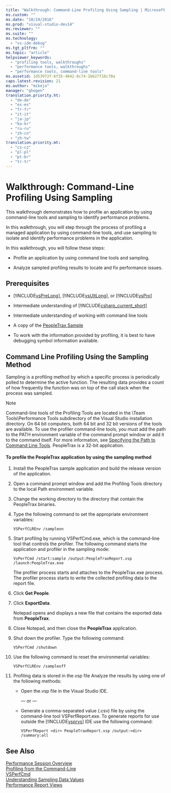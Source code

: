 ```yaml
---
title: "Walkthrough: Command-Line Profiling Using Sampling | Microsoft Docs"
ms.custom: ""
ms.date: "10/19/2016"
ms.prod: "visual-studio-dev14"
ms.reviewer: ""
ms.suite: ""
ms.technology: 
  - "vs-ide-debug"
ms.tgt_pltfrm: ""
ms.topic: "article"
helpviewer_keywords: 
  - "profiling tools, walkthroughs"
  - "performance tools, walkthroughs"
  - "performance tools, command-line tools"
ms.assetid: 1d53972f-6f35-4842-8c74-1b627f18c70a
caps.latest.revision: 21
ms.author: "mikejo"
manager: "ghogen"
translation.priority.ht: 
  - "de-de"
  - "es-es"
  - "fr-fr"
  - "it-it"
  - "ja-jp"
  - "ko-kr"
  - "ru-ru"
  - "zh-cn"
  - "zh-tw"
translation.priority.mt: 
  - "cs-cz"
  - "pl-pl"
  - "pt-br"
  - "tr-tr"
---
```

# Walkthrough: Command-Line Profiling Using Sampling
This walkthrough demonstrates how to profile an application by using command-line tools and sampling to identify performance problems.  
  
 In this walkthrough, you will step through the process of profiling a managed application by using command-line tools, and use sampling to isolate and identify performance problems in the application.  
  
 In this walkthrough, you will follow these steps:  
  
-   Profile an application by using command line tools and sampling.  
  
-   Analyze sampled profiling results to locate and fix performance issues.  
  
## Prerequisites  
  
-   [!INCLUDE[vsPreLong](../code-quality/includes/vsprelong_md.md)], [!INCLUDE[vsUltLong](../code-quality/includes/vsultlong_md.md)], or [!INCLUDE[vsPro](../code-quality/includes/vspro_md.md)]  
  
-   Intermediate understanding of [!INCLUDE[csharp_current_short](../code-quality/includes/csharp_current_short_md.md)]  
  
-   Intermediate understanding of working with command line tools  
  
-   A copy of the [PeopleTrax Sample](../profiling/peopletrax-sample--profiling-tools-.md)  
  
-   To work with the information provided by profiling, it is best to have debugging symbol information available.  
  
## Command Line Profiling Using the Sampling Method  
 Sampling is a profiling method by which a specific process is periodically polled to determine the active function. The resulting data provides a count of how frequently the function was on top of the call stack when the process was sampled.  
  
> [!NOTE]
>  Command-line tools of the Profiling Tools are located in the \Team Tools\Performance Tools subdirectory of the Visual Studio installation directory. On 64 bit computers, both 64 bit and 32 bit versions of the tools are available. To use the profiler command-line tools, you must add the path to the PATH environment variable of the command prompt window or add it to the command itself. For more information, see [Specifying the Path to Command Line Tools](../profiling/specifying-the-path-to-profiling-tools-command-line-tools.md). PeopleTrax is a 32-bit application.  
  
#### To profile the PeopleTrax application by using the sampling method  
  
1.  Install the PeopleTrax sample application and build the release version of the application.  
  
2.  Open a command prompt window and add the Profiling Tools directory to the local Path environment variable.  
  
3.  Change the working directory to the directory that contain the PeopleTrax binaries.  
  
4.  Type the following command to set the appropriate environment variables:  
  
    ```  
    VSPerfCLREnv /sampleon  
    ```  
  
5.  Start profiling by running VSPerfCmd.exe, which is the command-line tool that controls the profiler. The following command starts the application and profiler in the sampling mode:  
  
    ```  
    VsPerfCmd /start:sample /output:PeopleTraxReport.vsp /launch:PeopleTrax.exe  
    ```  
  
     The profiler process starts and attaches to the PeopleTrax.exe process. The profiler process starts to write the collected profiling data to the report file.  
  
6.  Click **Get People**.  
  
7.  Click **ExportData**.  
  
     Notepad opens and displays a new file that contains the exported data from **PeopleTrax**.  
  
8.  Close Notepad, and then close the **PeopleTrax** application.  
  
9. Shut down the profiler. Type the following command:  
  
    ```  
    VSPerfCmd /shutdown  
    ```  
  
10. Use the following command to reset the environmental variables:  
  
    ```  
    VSPerfCLREnv /sampleoff  
    ```  
  
11. Profiling data is stored in the.vsp file Analyze the results by using one of the following methods:  
  
    -   Open the.vsp file in the Visual Studio IDE.  
  
         — or —  
  
    -   Generate a comma-separated value (.csv) file by using the command-line tool VSPerfReport.exe. To generate reports for use outside the [!INCLUDE[vsprvs](../code-quality/includes/vsprvs_md.md)] IDE use the following command:  
  
        ```  
        VSPerfReport <dir> PeopleTraxReport.vsp /output:<dir> /summary:all  
        ```  
  
## See Also  
 [Performance Session Overview](../profiling/performance-session-overview.md)   
 [Profiling from the Command-Line](../profiling/using-the-profiling-tools-from-the-command-line.md)   
 [VSPerfCmd](../profiling/vsperfcmd.md)   
 [Understanding Sampling Data Values](../profiling/understanding-sampling-data-values.md)   
 [Performance Report Views](../profiling/performance-report-views.md)
